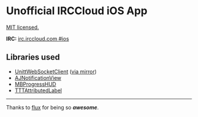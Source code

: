 # Unofficial IRCCloud iOS App
[MIT licensed.](http://adam.mit-license.org)

**IRC:** [irc.irccloud.com #ios](irc://irc.irccloud.com/#ios)

## Libraries used
* [UnittWebSocketClient](http://code.google.com/p/unitt) ([via mirror](https://github.com/kirbylover4000/UnittWebSocketClient))
* [AJNotificationView](https://github.com/ajerez/AJNotificationView)
* [MBProgressHUD](https://github.com/jdg/MBProgressHUD)
* [TTTAttributedLabel](https://github.com/mattt/TTTAttributedLabel)

---
Thanks to [flux](https://github.com/caughtinflux) for being so ***awesome***.
